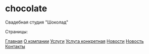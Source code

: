 chocolate
=========

Свадебная студия "Шоколад"

Страницы:

<a href="http://yeva-dev.github.io/chocolate/index.html">Главная</a>
<a href="http://yeva-dev.github.io/chocolate/about.html">О компании</a>
<a href="http://yeva-dev.github.io/chocolate/services.html">Услуги</a>
<a href="http://yeva-dev.github.io/chocolate/service1.html">Услуга конкретная</a>
<a href="http://yeva-dev.github.io/chocolate/news.html">Новости</a>
<a href="http://yeva-dev.github.io/chocolate/news1.html">Новость</a>
<a href="http://yeva-dev.github.io/chocolate/contacts.html">Контакты</a>
